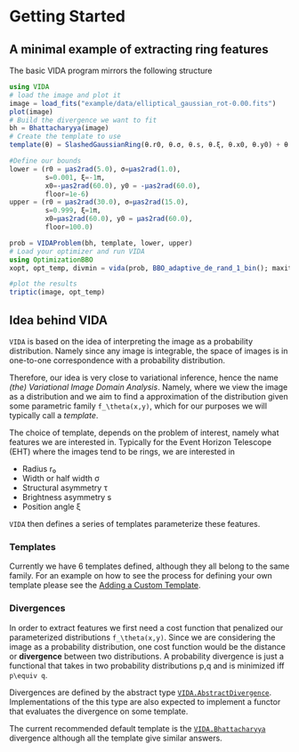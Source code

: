 # Getting Started

## A minimal example of extracting ring features

The basic VIDA program mirrors the following structure

```julia
using VIDA
# load the image and plot it
image = load_fits("example/data/elliptical_gaussian_rot-0.00.fits")
plot(image)
# Build the divergence we want to fit
bh = Bhattacharyya(image)
# Create the template to use
template(θ) = SlashedGaussianRing(θ.r0, θ.σ, θ.s, θ.ξ, θ.x0, θ.y0) + θ.floor*Constant(μas2rad(100.0))

#Define our bounds
lower = (r0 = μas2rad(5.0), σ=μas2rad(1.0), 
         s=0.001, ξ=-1π, 
         x0=-μas2rad(60.0), y0 = -μas2rad(60.0), 
         floor=1e-6)
upper = (r0 = μas2rad(30.0), σ=μas2rad(15.0), 
         s=0.999, ξ=1π, 
         x0=μas2rad(60.0), y0 = μas2rad(60.0), 
         floor=100.0)

prob = VIDAProblem(bh, template, lower, upper)
# Load your optimizer and run VIDA
using OptimizationBBO
xopt, opt_temp, divmin = vida(prob, BBO_adaptive_de_rand_1_bin(); maxiters=50_000)

#plot the results
triptic(image, opt_temp)
```

## Idea behind VIDA

`VIDA` is based on the idea of interpreting the image as a probability distribution. Namely since any image is integrable, the space of images is in one-to-one correspondence with a probability distribution.

Therefore, our idea is very close to variational inference, hence the name *(the) Variational Image Domain Analysis*. Namely, where we view the image as a distribution and we aim to find a approximation of the distribution given some parametric family ``f_\theta(x,y)``, which for our purposes we will typically call a *template*.

The choice of template, depends on the problem of interest, namely what features we are interested in. Typically for the Event Horizon Telescope (EHT) where the images tend to be rings, we are interested in

- Radius r₀
- Width or half width σ
- Structural asymmetry τ
- Brightness asymmetry s
- Position angle ξ

`VIDA` then defines a series of templates parameterize these features.

### Templates

Currently we have 6 templates defined, although they all belong to the same family. For an example on how to see the process for defining your own template please see the [Adding a Custom Template](@ref).

### Divergences

In order to extract features we first need a cost function that penalized our parameterized distributions ``f_\theta(x,y)``. Since we are considering the image as a probability distribution, one cost function would be the distance or **divergence** between two distributions. A probability divergence is just a functional that takes in two probability distributions p,q and is minimized iff ``p\equiv q``.

Divergences are defined by the abstract type [`VIDA.AbstractDivergence`](@ref). Implementations of the this type are also expected to implement a functor that evaluates the divergence on some template.

The current recommended default template is the [`VIDA.Bhattacharyya`](@ref) divergence although all the 
template give similar answers. 